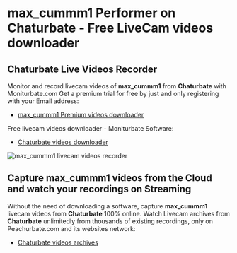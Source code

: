 # max_cummm1 Performer on Chaturbate - Free LiveCam videos downloader

## Chaturbate Live Videos Recorder

Monitor and record livecam videos of **max_cummm1** from **Chaturbate** with Moniturbate.com
Get a premium trial for free by just and only registering with your Email address:
* [max_cummm1 Premium videos downloader](https://moniturbate.com/request-demo-licence-key.html)

Free livecam videos downloader - Moniturbate Software:
* [Chaturbate videos downloader](https://moniturbate.com/moniturbate-download-software.html)

![max_cummm1 livecam videos recorder](https://peachurnet.com/templates/moniturbate-software.png)


## Capture max_cummm1 videos from the Cloud and watch your recordings on Streaming

Without the need of downloading a software, capture **max_cummm1** livecam videos from **Chaturbate** 100% online.
Watch Livecam archives from **Chaturbate** unlimitedly from thousands of existing recordings, only on Peachurbate.com and its websites network:
* [Chaturbate videos archives](https://peachurnet.com/)